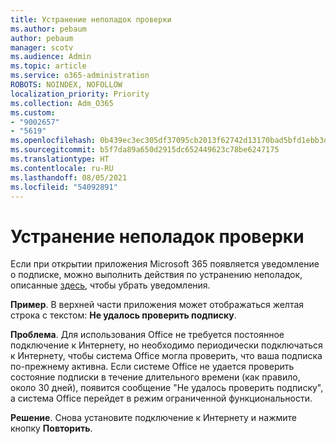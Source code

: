 ```yaml
---
title: Устранение неполадок проверки
ms.author: pebaum
author: pebaum
manager: scotv
ms.audience: Admin
ms.topic: article
ms.service: o365-administration
ROBOTS: NOINDEX, NOFOLLOW
localization_priority: Priority
ms.collection: Adm_O365
ms.custom:
- "9002657"
- "5619"
ms.openlocfilehash: 0b439ec3ec305df37095cb2013f62742d13170bad5bfd1ebb3d8967fc4ca02af
ms.sourcegitcommit: b5f7da89a650d2915dc652449623c78be6247175
ms.translationtype: HT
ms.contentlocale: ru-RU
ms.lasthandoff: 08/05/2021
ms.locfileid: "54092891"
---
```

# <a name="troubleshoot-verification-issues"></a>Устранение неполадок проверки

Если при открытии приложения Microsoft 365 появляется уведомление о подписке, можно выполнить действия по устранению неполадок, описанные [здесь](https://support.office.com/article/a-subscription-notice-appears-when-i-open-a-microsoft-365-application-4cabe32c-f594-4c0e-9191-3d3ade10cceb), чтобы убрать уведомления.

**Пример**. В верхней части приложения может отображаться желтая строка с текстом: **Не удалось проверить подписку**.

**Проблема**. Для использования Office не требуется постоянное подключение к Интернету, но необходимо периодически подключаться к Интернету, чтобы система Office могла проверить, что ваша подписка по-прежнему активна. Если системе Office не удается проверить состояние подписки в течение длительного времени (как правило, около 30 дней), появится сообщение "Не удалось проверить подписку", а система Office перейдет в режим ограниченной функциональности.

**Решение**. Снова установите подключение к Интернету и нажмите кнопку **Повторить**.
